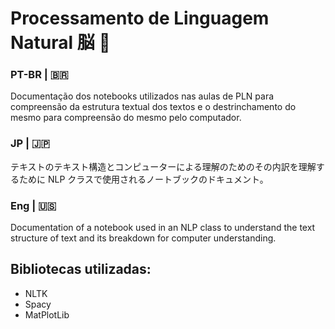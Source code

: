 # Processamento de Linguagem Natural 脳 🧠
### PT-BR | 🇧🇷
 Documentação dos notebooks utilizados nas aulas de PLN para compreensão da estrutura textual dos textos e o destrinchamento do mesmo para compreensão do mesmo pelo computador.

### JP | 🇯🇵
 テキストのテキスト構造とコンピューターによる理解のためのその内訳を理解するために NLP クラスで使用されるノートブックのドキュメント。

### Eng | 🇺🇸
 Documentation of a notebook used in an NLP class to understand the text structure of text and its breakdown for computer understanding.

## Bibliotecas utilizadas:
- NLTK
- Spacy
- MatPlotLib

